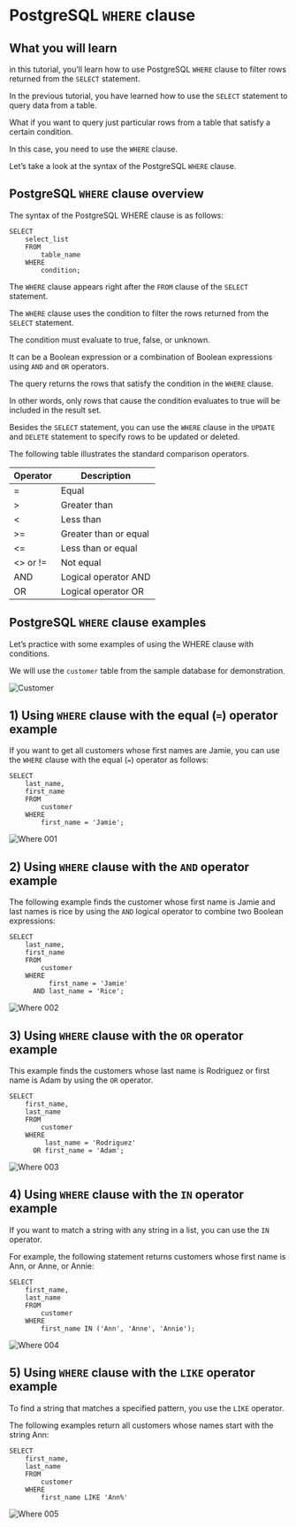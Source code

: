 # PostgreSQL `WHERE` clause

## What you will learn

in this tutorial, you’ll learn how to use PostgreSQL `WHERE` clause to filter rows returned from the `SELECT` statement.

In the previous tutorial, you have learned how to use the `SELECT` statement to query data from a table.

What if you want to query just particular rows from a table that satisfy a certain condition. 

In this case, you need to use the `WHERE` clause.

Let’s take a look at the syntax of the PostgreSQL `WHERE` clause.

## PostgreSQL `WHERE` clause overview

The syntax of the PostgreSQL WHERE clause is as follows:

    SELECT
        select_list
        FROM
            table_name
        WHERE
            condition;
            
The `WHERE` clause appears right after the `FROM` clause of the `SELECT` statement.

The `WHERE` clause uses the condition to filter the rows returned from the `SELECT` statement.

The condition must evaluate to true, false, or unknown. 

It can be a Boolean expression or a combination of Boolean expressions using `AND` and `OR` operators.

The query returns the rows that satisfy the condition in the `WHERE` clause. 

In other words, only rows that cause the condition evaluates to true will be included in the result set.

Besides the `SELECT` statement, you can use the `WHERE` clause in the `UPDATE` and `DELETE` statement to specify rows 
to be updated or deleted.

The following table illustrates the standard comparison operators.

| Operator | Description           |
|----------|-----------------------|
|=	       | Equal                 |
|\>	       | Greater than          |
|\<	       | Less than             |
|\>=	   | Greater than or equal |
|\<=       | Less than or equal    |
|\<> or != | Not equal             |
|AND       | Logical operator AND  |
|OR        | Logical operator OR   |

## PostgreSQL `WHERE` clause examples

Let’s practice with some examples of using the WHERE clause with conditions.

We will use the `customer` table from the sample database for demonstration.

![Customer](../images/customer.png)

## 1)  Using `WHERE` clause with the equal (`=`) operator example

If you want to get all customers whose first names are Jamie, you can use the `WHERE` clause with the equal (`=`) 
operator as follows:

    SELECT
        last_name,
        first_name
        FROM
            customer
        WHERE
            first_name = 'Jamie';

![Where 001](../images/where_001.png)

## 2) Using `WHERE` clause with the `AND` operator example

The following example finds the customer whose first name is Jamie and last names is  rice by using the `AND` logical 
operator to combine two Boolean expressions:

    SELECT
        last_name,
        first_name
        FROM
            customer
        WHERE
              first_name = 'Jamie'
          AND last_name = 'Rice';
          
![Where 002](../images/where_002.png)

## 3) Using `WHERE` clause with the `OR` operator example

This example finds the customers whose last name is Rodriguez or first name is Adam by using the `OR` operator.

    SELECT
        first_name,
        last_name
        FROM
            customer
        WHERE
             last_name = 'Rodriguez'
          OR first_name = 'Adam';
          
![Where 003](../images/where_003.png)

## 4) Using `WHERE` clause with the `IN` operator example

If you want to match a string with any string in a list, you can use the `IN` operator. 

For example, the following statement returns customers whose first name is Ann, or Anne, or Annie:

    SELECT
        first_name,
        last_name
        FROM
            customer
        WHERE
            first_name IN ('Ann', 'Anne', 'Annie');
            
![Where 004](../images/where_004.png)

## 5) Using `WHERE` clause with the `LIKE` operator example

To find a string that matches a specified pattern, you use the `LIKE` operator. 

The following examples return all customers whose names start with the string Ann:

    SELECT
        first_name,
        last_name
        FROM
            customer
        WHERE
            first_name LIKE 'Ann%'
            
![Where 005](../images/where_005.png)